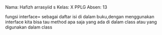 Nama: Hafizh arrasyiid s
Kelas: X PPLG
Absen: 13

fungsi interface= sebagai daftar isi di dalam buku,dengan menggunakan interface kita bisa tau method apa saja yang ada di dalam class atau yang digunakan dalam class
